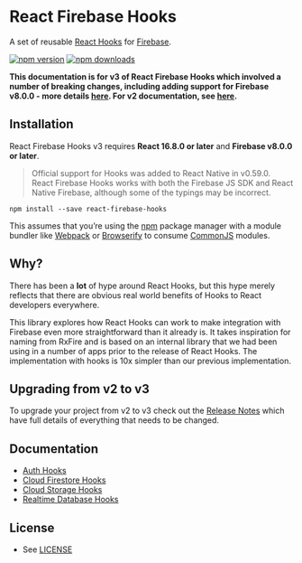 # React Firebase Hooks

A set of reusable [React Hooks](https://reactjs.org/docs/hooks-intro.html) for [Firebase](https://firebase.google.com/).

[![npm version](https://img.shields.io/npm/v/react-firebase-hooks.svg?style=flat-square)](https://www.npmjs.com/package/react-firebase-hooks)
[![npm downloads](https://img.shields.io/npm/dm/react-firebase-hooks.svg?style=flat-square)](https://www.npmjs.com/package/react-firebase-hooks)

**This documentation is for v3 of React Firebase Hooks which involved a number of breaking changes, including adding support for Firebase v8.0.0 - more details [here](https://github.com/CSFrequency/react-firebase-hooks/releases/tag/v3.0.0). For v2 documentation, see [here](https://github.com/CSFrequency/react-firebase-hooks/tree/v2.2.0).**

## Installation

React Firebase Hooks v3 requires **React 16.8.0 or later** and **Firebase v8.0.0 or later**.

> Official support for Hooks was added to React Native in v0.59.0. React Firebase Hooks works with both the Firebase JS SDK and React Native Firebase, although some of the typings may be incorrect.

```
npm install --save react-firebase-hooks
```

This assumes that you’re using the [npm](https://npmjs.com) package manager with a module bundler like [Webpack](https://webpack.js.org/) or [Browserify](http://browserify.org/) to consume [CommonJS](http://webpack.github.io/docs/commonjs.html) modules.

## Why?

There has been a **lot** of hype around React Hooks, but this hype merely reflects that there are obvious real world benefits of Hooks to React developers everywhere.

This library explores how React Hooks can work to make integration with Firebase even more straightforward than it already is. It takes inspiration for naming from RxFire and is based on an internal library that we had been using in a number of apps prior to the release of React Hooks. The implementation with hooks is 10x simpler than our previous implementation.

## Upgrading from v2 to v3

To upgrade your project from v2 to v3 check out the [Release Notes](https://github.com/CSFrequency/react-firebase-hooks/releases/tag/v3.0.1) which have full details of everything that needs to be changed.

## Documentation

- [Auth Hooks](/auth)
- [Cloud Firestore Hooks](/firestore)
- [Cloud Storage Hooks](/storage)
- [Realtime Database Hooks](/database)

## License

- See [LICENSE](/LICENSE)
